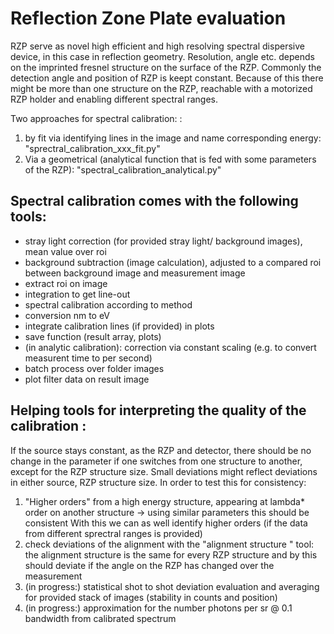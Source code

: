 
# Reflection Zone Plate evaluation

RZP serve as novel high efficient and high resolving spectral dispersive device, in this case in reflection geometry. 
Resolution, angle etc. depends on the imprinted fresnel structure on the surface of the RZP. Commonly the
detection angle and position of RZP is keept constant. Because of this there might be more than one 
structure on the RZP, reachable with a motorized RZP holder and enabling different spectral ranges.

Two approaches for spectral calibration: :

1. by fit via identifying lines in the image and name corresponding energy: "sprectral_calibration_xxx_fit.py"
2. Via a geometrical (analytical function that is fed with some parameters of the RZP): "spectral_calibration_analytical.py"

Spectral calibration comes with the following tools:
- 
- stray light correction (for provided stray light/ background  images), mean value over roi
- background subtraction (image calculation), adjusted to a compared roi between background image and measurement image
- extract roi on image 
- integration to get line-out
- spectral calibration according to method
- conversion nm to eV
- integrate calibration lines (if provided) in plots
- save function (result array,  plots)
- (in analytic calibration): correction via constant scaling (e.g. to convert measurent time to per second)
- batch process over folder images
- plot filter data on result image

Helping tools for interpreting the quality of the calibration :
-
If the source stays constant, as the RZP and detector, there should be no change in the parameter if one switches from 
one structure to another, except for the RZP structure size. Small deviations might reflect deviations in either source, 
RZP structure size. In order to test this for consistency: 
1. "Higher orders" from a high energy structure, appearing at lambda* order on another structure  -> using similar parameters this should be consistent
    With this we can as well identify higher orders (if the data from different sprectral ranges is provided)
2. check deviations of the alignment with the "alignment structure " tool: the alignment structure is the same for every RZP structure and by this should deviate if the angle on the RZP has changed over the measurement
3. (in progress:) statistical shot to shot deviation evaluation and averaging for provided stack of images (stability in counts and position)
4. (in progress:) approximation for the number photons per sr @ 0.1 bandwidth from calibrated spectrum


